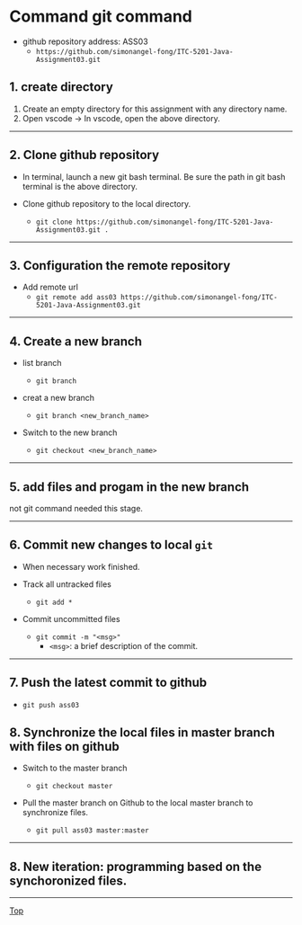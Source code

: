 # Command git command

- github repository address: ASS03
  - `https://github.com/simonangel-fong/ITC-5201-Java-Assignment03.git`

## 1. create directory

1. Create an empty directory for this assignment with any directory name.
2. Open vscode -> In vscode, open the above directory.

---

## 2. Clone github repository

- In terminal, launch a new git bash terminal. Be sure the path in git bash terminal is the above directory.

- Clone github repository to the local directory.
  - `git clone https://github.com/simonangel-fong/ITC-5201-Java-Assignment03.git .`

---

## 3. Configuration the remote repository

- Add remote url
  - `git remote add ass03 https://github.com/simonangel-fong/ITC-5201-Java-Assignment03.git`

---

## 4. Create a new branch

- list branch

  - `git branch`

- creat a new branch
  - `git branch <new_branch_name>`
- Switch to the new branch
  - `git checkout <new_branch_name>`

---

## 5. add files and progam in the new branch

not git command needed this stage.

---

## 6. Commit new changes to local `git`

- When necessary work finished.

- Track all untracked files

  - `git add *`

- Commit uncommitted files
  - `git commit -m "<msg>"`
    - `<msg>`: a brief description of the commit.

---

## 7. Push the latest commit to github

- `git push ass03`

## 8. Synchronize the local files in master branch with files on github

- Switch to the master branch

  - `git checkout master`

- Pull the master branch on Github to the local master branch to synchronize files.
  - `git pull ass03 master:master`

---

## 8. New iteration: programming based on the synchoronized files.

---

[Top](#command-git-command)
